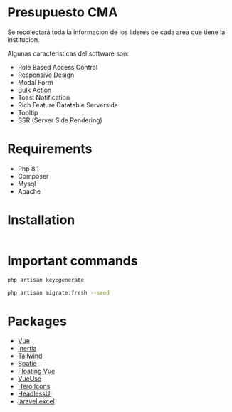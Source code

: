 # Presupuesto CMA

Se recolectará toda la informacion de los lideres de cada area que tiene la institucion.

Algunas caracteristicas del software son:

- Role Based Access Control
- Responsive Design
- Modal Form
- Bulk Action
- Toast Notification
- Rich Feature Datatable Serverside
- Tooltip
- SSR (Server Side Rendering)
# Requirements
- Php 8.1
- Composer
- Mysql
- Apache
# Installation
``` bash
```

# Important commands
``` bash
php artisan key:generate
```
``` bash
php artisan migrate:fresh --seed
```


# Packages
- [Vue](https://vuejs.org/)
- [Inertia](https://inertiajs.com/)
- [Tailwind](https://tailwindcss.com/)
- [Spatie](https://spatie.be/docs/laravel-permission/v5/introduction)
- [Floating Vue](https://floating-vue.starpad.dev/)
- [VueUse](https://vueuse.org/)
- [Hero Icons](https://heroicons.com/)
- [HeadlessUI](https://headlessui.com/)
- [laravel excel](https://laravel-excel.com/)
